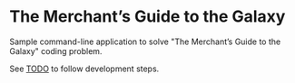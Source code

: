 # The Merchant’s Guide to the Galaxy

Sample command-line application to solve "The Merchant’s Guide to the Galaxy" coding problem.

See [TODO](TODO.md) to follow development steps. 